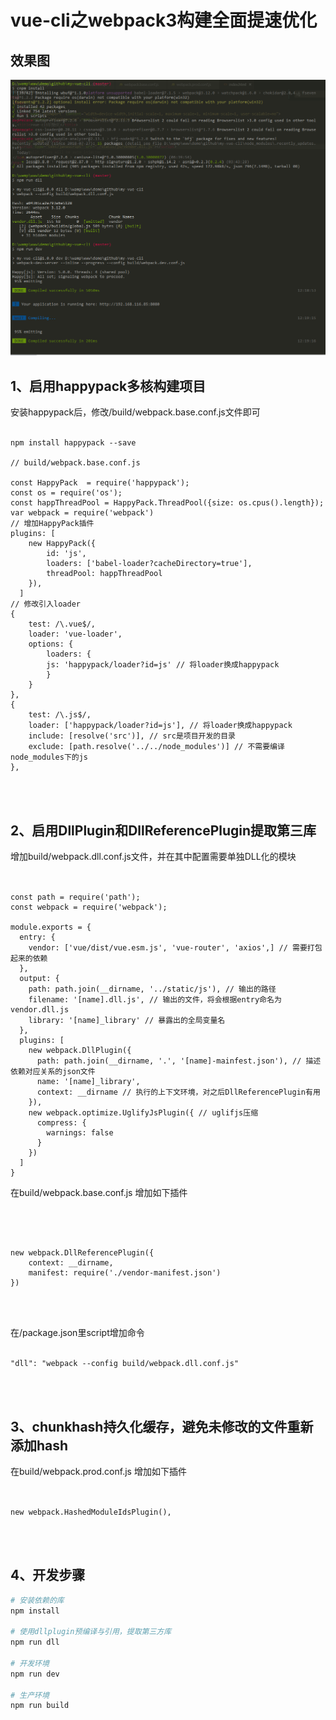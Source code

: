 # vue-cli之webpack3构建全面提速优化


## 效果图

![图片](./gitimg/1.png)


## 1、启用happypack多核构建项目

安装happypack后，修改/build/webpack.base.conf.js文件即可
<br/>
<br/>

```code
npm install happypack --save

// build/webpack.base.conf.js

const HappyPack  = require('happypack');
const os = require('os');
const happThreadPool = HappyPack.ThreadPool({size: os.cpus().length});
var webpack = require('webpack')
// 增加HappyPack插件
plugins: [
    new HappyPack({
        id: 'js',
        loaders: ['babel-loader?cacheDirectory=true'],
        threadPool: happThreadPool
    }),
  ]
// 修改引入loader
{
    test: /\.vue$/,
    loader: 'vue-loader',
    options: {
        loaders: {
        js: 'happypack/loader?id=js' // 将loader换成happypack
        }
    }
},
{
    test: /\.js$/,
    loader: ['happypack/loader?id=js'], // 将loader换成happypack
    include: [resolve('src')], // src是项目开发的目录
    exclude: [path.resolve('../../node_modules')] // 不需要编译node_modules下的js 
},

```

<br/>
<br/>

## 2、启用DllPlugin和DllReferencePlugin提取第三库

增加build/webpack.dll.conf.js文件，并在其中配置需要单独DLL化的模块
<br/>
<br/>

```code

const path = require('path');
const webpack = require('webpack');

module.exports = {
  entry: {
    vendor: ['vue/dist/vue.esm.js', 'vue-router', 'axios',] // 需要打包起来的依赖
  },
  output: {
    path: path.join(__dirname, '../static/js'), // 输出的路径
    filename: '[name].dll.js', // 输出的文件，将会根据entry命名为vendor.dll.js
    library: '[name]_library' // 暴露出的全局变量名
  },
  plugins: [
    new webpack.DllPlugin({
      path: path.join(__dirname, '.', '[name]-mainfest.json'), // 描述依赖对应关系的json文件
      name: '[name]_library', 
      context: __dirname // 执行的上下文环境，对之后DllReferencePlugin有用
    }),
    new webpack.optimize.UglifyJsPlugin({ // uglifjs压缩
      compress: {
        warnings: false
      }
    })
  ]
}

```

在build/webpack.base.conf.js 增加如下插件

<br/>
<br/>

```code

new webpack.DllReferencePlugin({
    context: __dirname,
    manifest: require('./vendor-manifest.json')
})
```
<br/>
<br/>

在/package.json里script增加命令
<br/>
<br/>

```code
"dll": "webpack --config build/webpack.dll.conf.js"
```

<br/>
<br/>

## 3、chunkhash持久化缓存，避免未修改的文件重新添加hash

在build/webpack.prod.conf.js 增加如下插件
<br/>
<br/>

```code

new webpack.HashedModuleIdsPlugin(),

```

<br/>
<br/>

## 4、开发步骤

``` bash
# 安装依赖的库
npm install

# 使用dllplugin预编译与引用，提取第三方库
npm run dll

# 开发环境
npm run dev

# 生产环境
npm run build

```


